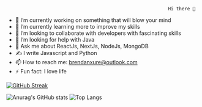                                                                Hi there 👋
                                                               

- 🔭 I’m currently working on something that will blow your mind
- 🌱 I’m currently learning more to improve my skills
- 👯 I’m looking to collaborate with developers with fascinating skills
- 🤔 I’m looking for help with Java
- 💬 Ask me about ReactJs, NextJs, NodeJs, MongoDB
- ✍️ I write Javascript and  Python
- 📫 How to reach me: brendanxure@outlook.com
- ⚡ Fun fact: I love life

[![GitHub Streak](https://streak-stats.demolab.com/?user=brendanxure)](https://git.io/streak-stats)

![Anurag's GitHub stats](https://github-readme-stats.vercel.app/api?username=brendanxure&show_icons=true&theme=dark)  ![Top Langs](https://github-readme-stats.vercel.app/api/top-langs/?username=brendanxure&layout=compact)


